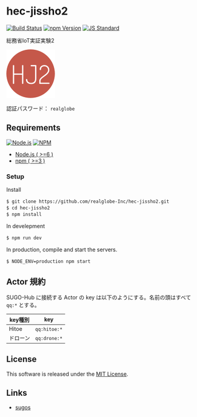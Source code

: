 hec-jissho2
==========

<!---
This file is generated by ape-tmpl. Do not update manually.
--->

<!-- Badge Start -->
<a name="badges"></a>

[![Build Status][bd_travis_com_shield_url]][bd_travis_com_url]
[![npm Version][bd_npm_shield_url]][bd_npm_url]
[![JS Standard][bd_standard_shield_url]][bd_standard_url]

[bd_repo_url]: https://github.com/realglobe-Inc/hec-jissho2
[bd_travis_url]: http://travis-ci.org/realglobe-Inc/hec-jissho2
[bd_travis_shield_url]: http://img.shields.io/travis/realglobe-Inc/hec-jissho2.svg?style=flat
[bd_travis_com_url]: http://travis-ci.com/realglobe-Inc/hec-jissho2
[bd_travis_com_shield_url]: https://api.travis-ci.com/realglobe-Inc/hec-jissho2.svg?token=aeFzCpBZebyaRijpCFmm
[bd_license_url]: https://github.com/realglobe-Inc/hec-jissho2/blob/master/LICENSE
[bd_codeclimate_url]: http://codeclimate.com/github/realglobe-Inc/hec-jissho2
[bd_codeclimate_shield_url]: http://img.shields.io/codeclimate/github/realglobe-Inc/hec-jissho2.svg?style=flat
[bd_codeclimate_coverage_shield_url]: http://img.shields.io/codeclimate/coverage/github/realglobe-Inc/hec-jissho2.svg?style=flat
[bd_gemnasium_url]: https://gemnasium.com/realglobe-Inc/hec-jissho2
[bd_gemnasium_shield_url]: https://gemnasium.com/realglobe-Inc/hec-jissho2.svg
[bd_npm_url]: http://www.npmjs.org/package/hec-jissho2
[bd_npm_shield_url]: http://img.shields.io/npm/v/hec-jissho2.svg?style=flat
[bd_standard_url]: http://standardjs.com/
[bd_standard_shield_url]: https://img.shields.io/badge/code%20style-standard-brightgreen.svg

<!-- Badge End -->


<!-- Description Start -->
<a name="description"></a>

総務省IoT実証実験2

<!-- Description End -->


<!-- Overview Start -->
<a name="overview"></a>


[![favicon_url]][app_url]

認証パスワード： `realglobe`

[app_url]: http://edac.online/jissho2
[favicon_url]: doc/images/favicon.png


<!-- Overview End -->


<!-- Sections Start -->
<a name="sections"></a>

<!-- Section from "doc/guides/00.Requirements.md.hbs" Start -->

<a name="section-doc-guides-00-requirements-md"></a>

Requirements
-----

<a href="https://nodejs.org">
  <img src="https://realglobe-inc.github.io/sugos-assets/images/nodejs-banner.png"
       alt="Node.js"
       height="40"
       style="height:40px"
  /></a>
<a href="https://docs.npmjs.com/">
  <img src="https://realglobe-inc.github.io/sugos-assets/images/npm-banner.png"
       alt="NPM"
       height="40"
       style="height:40px"
  /></a>

+ [Node.js ( >=6 )][node_download_url]
+ [npm ( >=3 )][npm_url]

[node_download_url]: https://nodejs.org/en/download/
[npm_url]: https://docs.npmjs.com/


<!-- Section from "doc/guides/00.Requirements.md.hbs" End -->

<!-- Section from "doc/guides/11.Setup Cloud.md.hbs" Start -->

<a name="section-doc-guides-11-setup-cloud-md"></a>

### Setup

Install

```bash
$ git clone https://github.com/realglobe-Inc/hec-jissho2.git
$ cd hec-jissho2
$ npm install
```

In develepment

```bash
$ npm run dev
```

In production, compile and start the servers.

```bash
$ NODE_ENV=production npm start
```


<!-- Section from "doc/guides/11.Setup Cloud.md.hbs" End -->

<!-- Section from "doc/guides/20.Actor 規約.md.hbs" Start -->

<a name="section-doc-guides-20-actor-規約-md"></a>

Actor 規約
----
SUGO-Hub に接続する Actor の key は以下のようにする。名前の頭はすべて `qq:*` とする。

|key種別|key|
|------|---|
|Hitoe|`qq:hitoe:*`|
|ドローン|`qq:drone:*`|


<!-- Section from "doc/guides/20.Actor 規約.md.hbs" End -->


<!-- Sections Start -->


<!-- LICENSE Start -->
<a name="license"></a>

License
-------
This software is released under the [MIT License](https://github.com/realglobe-Inc/hec-jissho2/blob/master/LICENSE).

<!-- LICENSE End -->


<!-- Links Start -->
<a name="links"></a>

Links
------

+ [sugos][sugos_url]

[sugos_url]: https://github.com/realglobe-Inc/sugos

<!-- Links End -->
